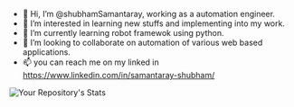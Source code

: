 - 👋 Hi, I’m @shubhamSamantaray, working as a automation engineer. 
- 👀 I’m interested in learning new stuffs and implementing into my work.
- 🌱 I’m currently learning robot framewok using python.
- 💞️ I’m looking to collaborate on automation of various web based applications.
- 📫 you can reach me on my linked in https://www.linkedin.com/in/samantaray-shubham/

![Your Repository's Stats](https://github-readme-stats.vercel.app/api?username=shubhamSamantaray&show_icons=true)


<!---
shubhamSamantaray/shubhamSamantaray is a ✨ special ✨ repository because its `README.md` (this file) appears on your GitHub profile.
You can click the Preview link to take a look at your changes.
![Your Repository's Stats](https://github-readme-stats.vercel.app/api/top-langs/?username=shubhamSamantaray&theme=blue-green)
--->
